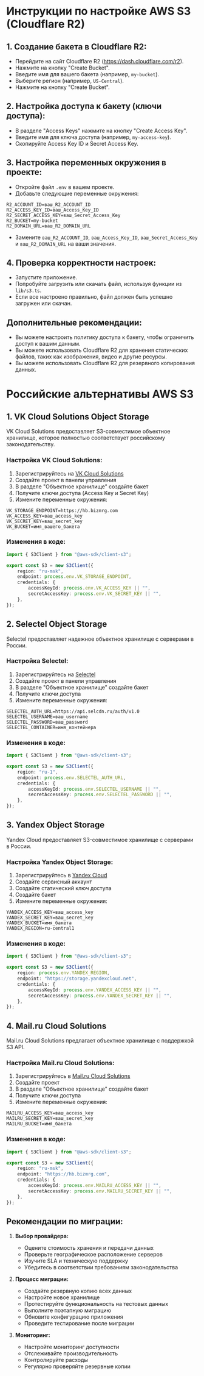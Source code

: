 # Инструкции по настройке AWS S3 (Cloudflare R2)

## 1. Создание бакета в Cloudflare R2:

* Перейдите на сайт Cloudflare R2 (https://dash.cloudflare.com/r2).
* Нажмите на кнопку "Create Bucket".
* Введите имя для вашего бакета (например, `my-bucket`).
* Выберите регион (например, `US-Central`).
* Нажмите на кнопку "Create Bucket".


## 2. Настройка доступа к бакету (ключи доступа):

* В разделе "Access Keys" нажмите на кнопку "Create Access Key".
* Введите имя для ключа доступа (например, `my-access-key`).
* Скопируйте Access Key ID и Secret Access Key.


## 3. Настройка переменных окружения в проекте:

* Откройте файл `.env` в вашем проекте.
* Добавьте следующие переменные окружения:
```
R2_ACCOUNT_ID=ваш_R2_ACCOUNT_ID
R2_ACCESS_KEY_ID=ваш_Access_Key_ID
R2_SECRET_ACCESS_KEY=ваш_Secret_Access_Key
R2_BUCKET=my-bucket
R2_DOMAIN_URL=ваш_R2_DOMAIN_URL
```
* Замените `ваш_R2_ACCOUNT_ID`, `ваш_Access_Key_ID`, `ваш_Secret_Access_Key` и `ваш_R2_DOMAIN_URL` на ваши значения.


## 4. Проверка корректности настроек:

* Запустите приложение.
* Попробуйте загрузить или скачать файл, используя функции из `lib/s3.ts`.
* Если все настроено правильно, файл должен быть успешно загружен или скачан.


## Дополнительные рекомендации:

* Вы можете настроить политику доступа к бакету, чтобы ограничить доступ к вашим данным.
* Вы можете использовать Cloudflare R2 для хранения статических файлов, таких как изображения, видео и другие ресурсы.
* Вы можете использовать Cloudflare R2 для резервного копирования данных.


# Российские альтернативы AWS S3

## 1. VK Cloud Solutions Object Storage

VK Cloud Solutions предоставляет S3-совместимое объектное хранилище, которое полностью соответствует российскому законодательству.

### Настройка VK Cloud Solutions:

1. Зарегистрируйтесь на [VK Cloud Solutions](https://mcs.mail.ru/)
2. Создайте проект в панели управления
3. В разделе "Объектное хранилище" создайте бакет
4. Получите ключи доступа (Access Key и Secret Key)
5. Измените переменные окружения:
```
VK_STORAGE_ENDPOINT=https://hb.bizmrg.com
VK_ACCESS_KEY=ваш_access_key
VK_SECRET_KEY=ваш_secret_key
VK_BUCKET=имя_вашего_бакета
```

### Изменения в коде:
```typescript
import { S3Client } from "@aws-sdk/client-s3";

export const S3 = new S3Client({
    region: "ru-msk",
    endpoint: process.env.VK_STORAGE_ENDPOINT,
    credentials: {
        accessKeyId: process.env.VK_ACCESS_KEY || "",
        secretAccessKey: process.env.VK_SECRET_KEY || "",
    },
});
```

## 2. Selectel Object Storage

Selectel предоставляет надежное объектное хранилище с серверами в России.

### Настройка Selectel:

1. Зарегистрируйтесь на [Selectel](https://selectel.ru/)
2. Создайте проект в панели управления
3. В разделе "Объектное хранилище" создайте бакет
4. Получите ключи доступа
5. Измените переменные окружения:
```
SELECTEL_AUTH_URL=https://api.selcdn.ru/auth/v1.0
SELECTEL_USERNAME=ваш_username
SELECTEL_PASSWORD=ваш_password
SELECTEL_CONTAINER=имя_контейнера
```

### Изменения в коде:
```typescript
import { S3Client } from "@aws-sdk/client-s3";

export const S3 = new S3Client({
    region: "ru-1",
    endpoint: process.env.SELECTEL_AUTH_URL,
    credentials: {
        accessKeyId: process.env.SELECTEL_USERNAME || "",
        secretAccessKey: process.env.SELECTEL_PASSWORD || "",
    },
});
```

## 3. Yandex Object Storage

Yandex Cloud предоставляет S3-совместимое хранилище с серверами в России.

### Настройка Yandex Object Storage:

1. Зарегистрируйтесь в [Yandex Cloud](https://cloud.yandex.ru/)
2. Создайте сервисный аккаунт
3. Создайте статический ключ доступа
4. Создайте бакет
5. Измените переменные окружения:
```
YANDEX_ACCESS_KEY=ваш_access_key
YANDEX_SECRET_KEY=ваш_secret_key
YANDEX_BUCKET=имя_бакета
YANDEX_REGION=ru-central1
```

### Изменения в коде:
```typescript
import { S3Client } from "@aws-sdk/client-s3";

export const S3 = new S3Client({
    region: process.env.YANDEX_REGION,
    endpoint: "https://storage.yandexcloud.net",
    credentials: {
        accessKeyId: process.env.YANDEX_ACCESS_KEY || "",
        secretAccessKey: process.env.YANDEX_SECRET_KEY || "",
    },
});
```

## 4. Mail.ru Cloud Solutions

Mail.ru Cloud Solutions предлагает объектное хранилище с поддержкой S3 API.

### Настройка Mail.ru Cloud Solutions:

1. Зарегистрируйтесь в [Mail.ru Cloud Solutions](https://cloud.mail.ru/)
2. Создайте проект
3. В разделе "Объектное хранилище" создайте бакет
4. Получите ключи доступа
5. Измените переменные окружения:
```
MAILRU_ACCESS_KEY=ваш_access_key
MAILRU_SECRET_KEY=ваш_secret_key
MAILRU_BUCKET=имя_бакета
```

### Изменения в коде:
```typescript
import { S3Client } from "@aws-sdk/client-s3";

export const S3 = new S3Client({
    region: "ru-msk",
    endpoint: "https://hb.bizmrg.com",
    credentials: {
        accessKeyId: process.env.MAILRU_ACCESS_KEY || "",
        secretAccessKey: process.env.MAILRU_SECRET_KEY || "",
    },
});
```

## Рекомендации по миграции:

1. **Выбор провайдера:**
   * Оцените стоимость хранения и передачи данных
   * Проверьте географическое расположение серверов
   * Изучите SLA и техническую поддержку
   * Убедитесь в соответствии требованиям законодательства

2. **Процесс миграции:**
   * Создайте резервную копию всех данных
   * Настройте новое хранилище
   * Протестируйте функциональность на тестовых данных
   * Выполните поэтапную миграцию
   * Обновите конфигурацию приложения
   * Проведите тестирование после миграции

3. **Мониторинг:**
   * Настройте мониторинг доступности
   * Отслеживайте производительность
   * Контролируйте расходы
   * Регулярно проверяйте резервные копии
